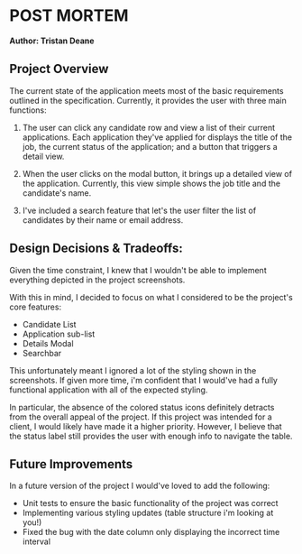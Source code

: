 # POST MORTEM

**Author: Tristan Deane**

## Project Overview

The current state of the application meets most of the basic requirements
outlined in the specification. Currently, it provides the user with
three main functions:

1. The user can click any candidate row and view a list of their current
   applications. Each application they've applied for displays the title of the
   job, the current status of the application; and a button that triggers a
   detail view.

2. When the user clicks on the modal button, it brings up a detailed view of the
   application. Currently, this view simple shows the job title and the
   candidate's name.

3. I've included a search feature that let's the user filter the list of
   candidates by their name or email address.

## Design Decisions & Tradeoffs:

Given the time constraint, I knew that I wouldn't be able to implement
everything depicted in the project screenshots.

With this in mind, I decided to focus on what I considered to be the project's
core features:

- Candidate List
- Application sub-list
- Details Modal
- Searchbar

This unfortunately meant I ignored a lot of the styling shown in the
screenshots. If given more time, i'm confident that I would've had a fully
functional application with all of the expected styling.

In particular, the absence of the colored status icons definitely detracts from
the overall appeal of the project. If this project was intended for a client, I
would likely have made it a higher priority. However, I believe that the status
label still provides the user with enough info to navigate the table.

## Future Improvements

In a future version of the project I would've loved to add the following:

- Unit tests to ensure the basic functionality of the project was correct
- Implementing various styling updates (table structure i'm looking at you!)
- Fixed the bug with the date column only displaying the incorrect time interval
